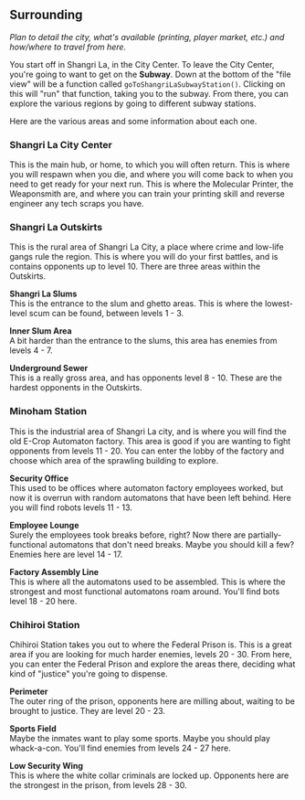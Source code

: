## Surrounding

*Plan to detail the city, what's available (printing, player market, etc.) and how/where to travel from here.*

You start off in Shangri La, in the City Center. To leave the City Center, you're going to want to get on the **Subway**. Down at the bottom of the "file view" will be a function called `goToShangriLaSubwayStation()`. Clicking on this will "run" that function, taking you to the subway. From there, you can explore the various regions by going to different subway stations.

Here are the various areas and some information about each one.

### Shangri La City Center

This is the main hub, or home, to which you will often return. This is where you will respawn when you die, and where you will come back to when you need to get ready for your next run. This is where the Molecular Printer, the Weaponsmith are, and where you can train your printing skill and reverse engineer any tech scraps you have.

### Shangri La Outskirts

This is the rural area of Shangri La City, a place where crime and low-life gangs rule the region. This is where you will do your first battles, and is contains opponents up to level 10. There are three areas within the Outskirts.

**Shangri La Slums**\
This is the entrance to the slum and ghetto areas. This is where the lowest-level scum can be found, between levels 1 - 3.

**Inner Slum Area**\
A bit harder than the entrance to the slums, this area has enemies from levels 4 - 7.

**Underground Sewer**\
This is a really gross area, and has opponents level 8 - 10. These are the hardest opponents in the Outskirts.

### Minoham Station

This is the industrial area of Shangri La city, and is where you will find the old E-Crop Automaton factory. This area is good if you are wanting to fight opponents from levels 11 - 20. You can enter the lobby of the factory and choose which area of the sprawling building to explore.

**Security Office**\
This used to be offices where automaton factory employees worked, but now it is overrun with random automatons that have been left behind. Here you will find robots levels 11 - 13.

**Employee Lounge**\
Surely the employees took breaks before, right? Now there are partially-functional automatons that don't need breaks. Maybe you should kill a few? Enemies here are level 14 - 17.

**Factory Assembly Line**\
This is where all the automatons used to be assembled. This is where the strongest and most functional automatons roam around. You'll find bots level 18 - 20 here.

### Chihiroi Station

Chihiroi Station takes you out to where the Federal Prison is. This is a great area if you are looking for much harder enemies, levels 20 - 30. From here, you can enter the Federal Prison and explore the areas there, deciding what kind of "justice" you're going to dispense.

**Perimeter**\
The outer ring of the prison, opponents here are milling about, waiting to be brought to justice. They are level 20 - 23.

**Sports Field**\
Maybe the inmates want to play some sports. Maybe you should play whack-a-con. You'll find enemies from levels 24 - 27 here.

**Low Security Wing**\
This is where the white collar criminals are locked up. Opponents here are the strongest in the prison, from levels 28 - 30.
